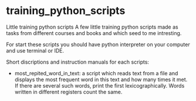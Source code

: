 # training_python_scripts
Little training python scripts
A few little training python scripts made as tasks from different courses and books and which seed to me intresting.

For start these scripts you should have python interpreter on your computer and use terminal or IDE.

Short discriptions and instruction manuals for each scripts:

- most_repited_word_in_text:
a script which reads text from a file and displays the most frequent word in this text and how many times it met. 
If there are several such words, print the first lexicographically. Words written in different registers count
the same.

